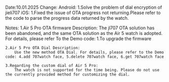 

Date:10.01.2025
Change:
    Android:
        1.Solve the problem of dial encryption of jieli707
    iOS:
        1.Fixed the issue of OTA progress not returning.Please refer to the code to parse the progress data returned by the watch.
        
Notes:
    1.Air 5 Pro OTA firmware Description: 
        The jl707 OTA solution has been abandoned, and the same OTA solution as the Air 5 watch is adopted. For details, please refer To the Demo code: 1.To upgrade the firmware

    2.Air 5 Pro OTA Dial Description: 
        Use the new method OTA Dial. For details, please refer to the Demo code: 4.add 707watch face, 5.delete 707watch face, 6.get 707watch face
    
    3.Regarding the custom dial of Air 5 Pro: 
        The watch is not supported for the time being. Please do not use the currently provided method for customizing the dial.
